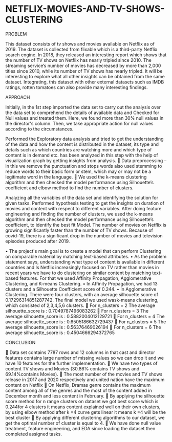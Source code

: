 # NETFLIX-MOVIES-AND-TV-SHOWS-CLUSTERING

PROBLEM 

This dataset consists of tv shows and movies available on Netflix as of 2019. The dataset is collected from flixable which is a third-party Netflix search engine. 
In 2018, they released an interesting report which shows that the number of TV shows on Netflix has nearly tripled since 2010. The streaming service’s number of movies has decreased by more than 2,000 titles since 2010, while its number of TV shows has nearly tripled. It will be interesting to explore what all other insights can be obtained from the same dataset. Integrating, this dataset with other external datasets 
such as IMDB ratings, rotten tomatoes can also provide many interesting findings.


APPROACH 

Initially, in the 1st step imported the data set to carry out the analysis over the data set to comprehend the details of available data and Checked for Null values and treated them. Here, we found more than 30% null values in the director's column. Then, we take appropriate action for null values according to the circumstances. 

Performed the Exploratory data analysis and tried to get the understanding of the data and how the content is distributed in the dataset, its type and details such as which countries are watching more and which type of content is in demand etc. has been analyzed in this step with the help of visualization graph by getting insights from analysis. 
	Data preprocessing – in this we remove the punctuation and stops words also used stemming to reduce words to their basic form or stem, which may or may not be a legitimate word in the language. 
	We used the k-means clustering algorithm and then checked the model performance using Silhouette’s coefficient and elbow method to find the number of clusters.

Analyzing all the variables of the data set and identifying the solution for given tasks.
Performed hypothesis testing to get the insights on duration of movies and content with respect to different variables.
After doing feature engineering and finding the number of clusters, we used the k-means algorithm and then checked the model performance using Silhouette’s coefficient, to identify the best fit Model.
The number of movies on Netflix is growing significantly faster than the number of TV shows. Because of covid-19, there is a significant drop in the number of movies and television episodes produced after 2019. 

•	The project's main goal is to create a model that can perform Clustering on comparable material by
matching text-based attributes.
•	As the problem statement says, understanding what type of content is available in different countries
and Is Netflix increasingly focused on TV rather than movies in recent years we have to do clustering
on similar content by matching text-based features. For that we used Affinity Propagation, Agglomerative Clustering, and K-means Clustering.
•	In Affinity Propagation, we had 13 clusters and a Silhouette Coefficient score of 0.244.
•	In Agglomerative Clustering. There were four clusters, with an average silhouette score of 0.17296314851287742. 
The final model we used wask-means clustering, which consisted of 2,3,4,5,6 clusters.
	For n_clusters = 2 The average silhouette_score is : 0.7049787496083262
	For n_clusters = 3 The average silhouette_score is : 0.5882004012129721
	For n_clusters = 4 The average silhouette_score is : 0.6505186632729437
	For n_clusters = 5 The average silhouette_score is : 0.56376469026194
	For n_clusters = 6 The average silhouette_score is : 0.4504666294372765


CONCLUSION 

	Data set contains 7787 rows and 12 columns in that cast and director features contains large number of missing values so we can drop it and we have 10 features for the further implementation.
	 We have two types of content TV shows and Movies (30.86% contains TV shows and 69.14%contains Movies).
	The most number of the movies and TV shows release in 2017 and 2020 respectively and united nation have the maximum content on Netflix 
	On Netflix, Dramas genre contains the maximum content among all of the genres and the most of the content added in December month and less content in February.
	By applying the silhouette score method for n range clusters on dataset we got best score which is 0.244for 4 clusters it means content explained well on their own clusters, by using elbow method after k =4 curve gets linear it means k =4 will be the best cluster 
	By applying different clustering algorithms to our dataset, we get the optimal number of cluster is equal to 4.
	We have done null value treatment, feature engineering, and EDA since loading the dataset then completed assigned tasks. 
